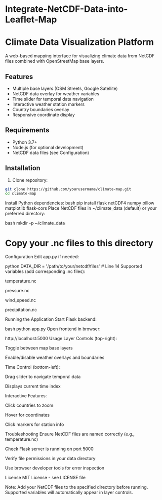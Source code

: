 # Integrate-NetCDF-Data-into-Leaflet-Map
# Climate Data Visualization Platform

A web-based mapping interface for visualizing climate data from NetCDF files combined with OpenStreetMap base layers.

## Features

- Multiple base layers (OSM Streets, Google Satellite)
- NetCDF data overlay for weather variables
- Time slider for temporal data navigation
- Interactive weather station markers
- Country boundaries overlay
- Responsive coordinate display

## Requirements

- Python 3.7+
- Node.js (for optional development)
- NetCDF data files (see Configuration)

## Installation

1. Clone repository:
```bash
git clone https://github.com/yourusername/climate-map.git
cd climate-map
```
Install Python dependencies:
bash
pip install flask netCDF4 numpy pillow matplotlib flask-cors
Place NetCDF files in ~/climate_data (default) or your preferred directory:

bash
mkdir -p ~/climate_data
# Copy your .nc files to this directory
Configuration
Edit app.py if needed:

python
DATA_DIR = '/path/to/your/netcdf/files'  # Line 14
Supported variables (add corresponding .nc files):

temperature.nc

pressure.nc

wind_speed.nc

precipitation.nc

Running the Application
Start Flask backend:

bash
python app.py
Open frontend in browser:

http://localhost:5000
Usage
Layer Controls (top-right):

Toggle between map base layers

Enable/disable weather overlays and boundaries

Time Control (bottom-left):

Drag slider to navigate temporal data

Displays current time index

Interactive Features:

Click countries to zoom

Hover for coordinates

Click markers for station info

Troubleshooting
Ensure NetCDF files are named correctly (e.g., temperature.nc)

Check Flask server is running on port 5000

Verify file permissions in your data directory

Use browser developer tools for error inspection

License
MIT License - see LICENSE file

Note: Add your NetCDF files to the specified directory before running. Supported variables will automatically appear in layer controls.
